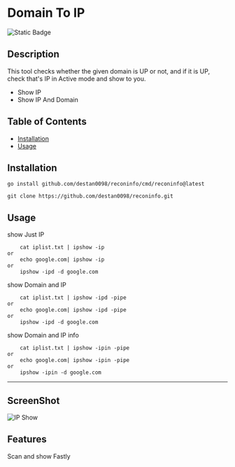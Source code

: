 # Domain To IP
![Static Badge](https://img.shields.io/badge/Go-100%25-brightgreen)
## Description

This tool checks whether the given domain is UP or not, and if it is UP, check that's IP in Active mode and show to you.

- Show IP
- Show IP And Domain


## Table of Contents 


- [Installation](#installation)
- [Usage](#usage)


## Installation

```
go install github.com/destan0098/reconinfo/cmd/reconinfo@latest
```
```
git clone https://github.com/destan0098/reconinfo.git
```
## Usage

show Just IP
```
    cat iplist.txt | ipshow -ip
or
    echo google.com| ipshow -ip
or
    ipshow -ipd -d google.com
```
show Domain and  IP
```
    cat iplist.txt | ipshow -ipd -pipe
or
    echo google.com| ipshow -ipd -pipe
or
    ipshow -ipd -d google.com
```
show Domain and  IP info
```
    cat iplist.txt | ipshow -ipin -pipe
or
    echo google.com| ipshow -ipin -pipe
or
    ipshow -ipin -d google.com
```

---

## ScreenShot

![IP Show](/ScreenShot.png?raw=true "IP Show")


## Features

Scan and show Fastly 

